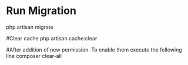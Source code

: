 # Run Migration
php artisan migrate

#Clear cache
php artisan cache:clear

#After addition of new permission. To enable them execute the following line
composer clear-all
